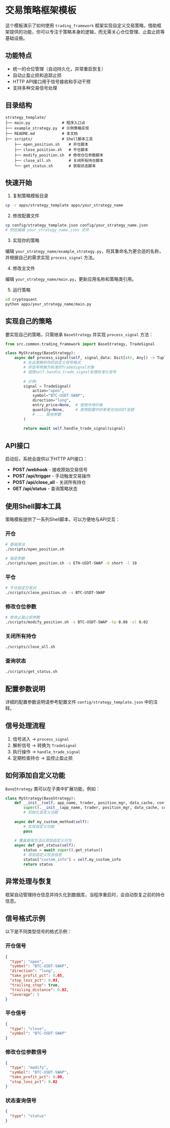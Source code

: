 # 交易策略框架模板

这个模板演示了如何使用 `trading_framework` 框架实现自定义交易策略，借助框架提供的功能，你可以专注于策略本身的逻辑，而无需关心仓位管理、止盈止损等基础设施。

## 功能特点

- 统一的仓位管理（自动持久化，异常重启恢复）
- 自动止盈止损和追踪止损
- HTTP API接口用于信号接收和手动干预
- 支持多种交易信号处理

## 目录结构

```
strategy_template/
├── main.py              # 程序入口点
├── example_strategy.py  # 示例策略实现
├── README.md            # 本文档
├── scripts/             # Shell脚本工具
    ├── open_position.sh    # 开仓脚本
    ├── close_position.sh   # 平仓脚本
    ├── modify_position.sh  # 修改仓位参数脚本
    ├── close_all.sh        # 关闭所有持仓脚本
    └── get_status.sh       # 获取状态脚本
```

## 快速开始

1. 复制策略模板目录

```bash
cp -r apps/strategy_template apps/your_strategy_name
```

2. 修改配置文件

```bash
cp config/strategy_template.json config/your_strategy_name.json
# 然后编辑 your_strategy_name.json 文件
```

3. 实现你的策略

编辑 `your_strategy_name/example_strategy.py`，将其重命名为更合适的名称，并根据自己的需求实现 `process_signal` 方法。

4. 修改主文件

编辑 `your_strategy_name/main.py`，更新应用名称和策略类引用。

5. 运行策略

```bash
cd cryptoquant
python apps/your_strategy_name/main.py
```

## 实现自己的策略

要实现自己的策略，只需继承 `BaseStrategy` 并实现 `process_signal` 方法：

```python
from src.common.trading_framework import BaseStrategy, TradeSignal

class MyStrategy(BaseStrategy):
    async def process_signal(self, signal_data: Dict[str, Any]) -> Tuple[bool, str]:
        # 在这里解析你的自定义信号格式
        # 将信号转换为标准的TradeSignal对象
        # 调用self.handle_trade_signal处理标准化信号
        
        # 示例:
        signal = TradeSignal(
            action="open",
            symbol="BTC-USDT-SWAP",
            direction="long",
            entry_price=None,  # 使用市场价格
            quantity=None,     # 使用配置中的单笔仓位USDT金额
            # ... 其他参数
        )
        
        return await self.handle_trade_signal(signal)
```

## API接口

启动后，系统会提供以下HTTP API接口：

- **POST /webhook** - 接收原始交易信号
- **POST /api/trigger** - 手动触发交易操作
- **POST /api/close_all** - 关闭所有持仓
- **GET /api/status** - 查询策略状态

## 使用Shell脚本工具

策略模板提供了一系列Shell脚本，可以方便地与API交互：

### 开仓
```bash
# 基础用法
./scripts/open_position.sh

# 指定参数
./scripts/open_position.sh -s ETH-USDT-SWAP -d short -l 10
```

### 平仓
```bash
# 平仓指定交易对
./scripts/close_position.sh -s BTC-USDT-SWAP
```

### 修改仓位参数
```bash
# 修改止盈止损参数
./scripts/modify_position.sh -s BTC-USDT-SWAP -tp 0.08 -sl 0.02
```

### 关闭所有持仓
```bash
./scripts/close_all.sh
```

### 查询状态
```bash
./scripts/get_status.sh
```

## 配置参数说明

详细的配置参数说明请参考配置文件 `config/strategy_template.json` 中的注释。

## 信号处理流程

1. 信号进入 -> `process_signal`
2. 解析信号 -> 转换为 `TradeSignal`
3. 执行操作 -> `handle_trade_signal`
4. 定期检查持仓 -> 监控止盈止损

## 如何添加自定义功能

`BaseStrategy` 类可以在子类中扩展功能，例如：

```python
class MyStrategy(BaseStrategy):
    def __init__(self, app_name, trader, position_mgr, data_cache, config):
        super().__init__(app_name, trader, position_mgr, data_cache, config)
        # 初始化自定义功能
        
    async def my_custom_method(self):
        # 实现自定义功能
        pass
        
    # 覆盖框架方法以添加自定义行为
    async def get_status(self):
        status = await super().get_status()
        # 添加自定义状态信息
        status["custom_info"] = self.my_custom_info
        return status
```

## 异常处理与恢复

框架自动管理持仓信息并持久化到数据库，当程序重启时，会自动恢复之前的持仓信息。

## 信号格式示例

以下是不同类型信号的格式示例：

### 开仓信号

```json
{
  "type": "open",
  "symbol": "BTC-USDT-SWAP",
  "direction": "long",
  "take_profit_pct": 0.05,
  "stop_loss_pct": 0.03,
  "trailing_stop": true,
  "trailing_distance": 0.02,
  "leverage": 5
}
```

### 平仓信号

```json
{
  "type": "close",
  "symbol": "BTC-USDT-SWAP"
}
```

### 修改仓位参数信号

```json
{
  "type": "modify",
  "symbol": "BTC-USDT-SWAP",
  "take_profit_pct": 0.08,
  "stop_loss_pct": 0.02
}
```

### 状态查询信号

```json
{
  "type": "status"
}
``` 